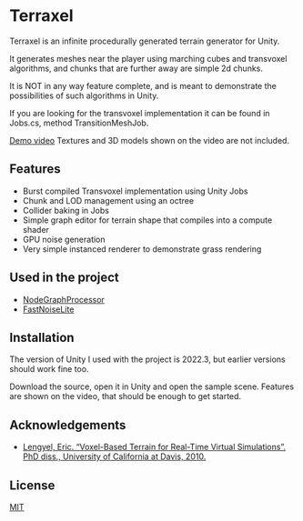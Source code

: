 
# Terraxel

Terraxel is an infinite procedurally generated terrain generator for Unity.

It generates meshes near the player using marching cubes and transvoxel algorithms, and chunks that are further away are simple 2d chunks.

It is NOT in any way feature complete, and is meant to demonstrate the possibilities of such algorithms in Unity.

If you are looking for the transvoxel implementation it can be found in Jobs.cs, method TransitionMeshJob.






 [Demo video](https://youtu.be/sSxwXc8xHwg)
Textures and 3D models shown on the video are not included.
## Features
- Burst compiled Transvoxel implementation using Unity Jobs
- Chunk and LOD management using an octree
- Collider baking in Jobs
- Simple graph editor for terrain shape that compiles into a compute shader
- GPU noise generation
- Very simple instanced renderer to demonstrate grass rendering

## Used in the project

- [NodeGraphProcessor](https://github.com/alelievr/NodeGraphProcessor)
- [FastNoiseLite](https://github.com/Auburn/FastNoiseLite)


## Installation

The version of Unity I used with the project is 2022.3, but earlier versions should work fine too.

Download the source, open it in Unity and open the sample scene. Features are shown on the video, that should be enough to get started.
    
## Acknowledgements

 - [Lengyel, Eric. “Voxel-Based Terrain for Real-Time Virtual Simulations”. PhD diss., University of California at Davis, 2010.](http://transvoxel.org/)


## License

[MIT](https://choosealicense.com/licenses/mit/)

